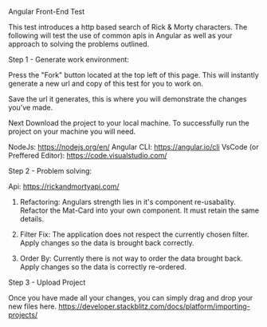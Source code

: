 Angular Front-End Test

This test introduces a http based search of Rick & Morty characters.
The following will test the use of common apis in Angular
as well as your approach to solving the problems outlined.

Step 1 - Generate work environment:

Press the "Fork" button located at the top left of this page.
This will instantly generate a new url and copy of this test for you to work on.

Save the url it generates, this is where you will demonstrate
the changes you've made.

Next Download the project to your local machine.
To successfully run the project on your machine you will need.

NodeJs: https://nodejs.org/en/
Angular CLI: https://angular.io/cli
VsCode (or Preffered Editor): https://code.visualstudio.com/

Step 2 - Problem solving:

Api: https://rickandmortyapi.com/

1. Refactoring: Angulars strength lies in it's component re-usabality. Refactor the Mat-Card
   into your own component. It must retain the same details.

2. Filter Fix: The application does not respect the currently chosen filter.
   Apply changes so the data is brought back correctly.

3. Order By: Currently there is not way to order the data brought back.
   Apply changes so the data is correctly re-ordered.

Step 3 - Upload Project

Once you have made all your changes, you can simply drag and drop your new files here.
https://developer.stackblitz.com/docs/platform/importing-projects/
